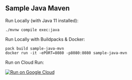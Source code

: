 Sample Java Maven
-----------------

Run Locally (with Java 11 installed):
```
./mvnw compile exec:java
```

Run Locally with Buildpacks & Docker:
```
pack build sample-java-mvn
docker run -it -ePORT=8080 -p8080:8080 sample-java-mvn
```

Run on Cloud Run:

[![Run on Google Cloud](https://deploy.cloud.run/button.svg)](https://deploy.cloud.run/?cloudshell_context=cloudrun-gbp)
